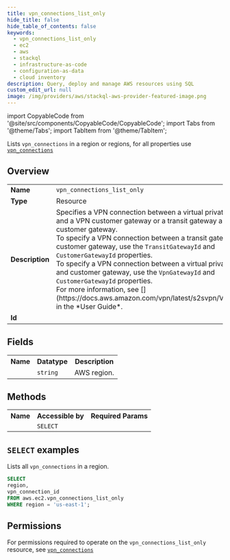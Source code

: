 ```yaml
---
title: vpn_connections_list_only
hide_title: false
hide_table_of_contents: false
keywords:
  - vpn_connections_list_only
  - ec2
  - aws
  - stackql
  - infrastructure-as-code
  - configuration-as-data
  - cloud inventory
description: Query, deploy and manage AWS resources using SQL
custom_edit_url: null
image: /img/providers/aws/stackql-aws-provider-featured-image.png
---
```


import CopyableCode from '@site/src/components/CopyableCode/CopyableCode';
import Tabs from '@theme/Tabs';
import TabItem from '@theme/TabItem';

Lists <code>vpn_connections</code> in a region or regions, for all properties use <a href="/providers/aws/serviceName/vpn_connections/"><code>vpn_connections</code></a>

## Overview
<table><tbody>
<tr><td><b>Name</b></td><td><code>vpn_connections_list_only</code></td></tr>
<tr><td><b>Type</b></td><td>Resource</td></tr>
<tr><td><b>Description</b></td><td>Specifies a VPN connection between a virtual private gateway and a VPN customer gateway or a transit gateway and a VPN customer gateway.<br />To specify a VPN connection between a transit gateway and customer gateway, use the <code>TransitGatewayId</code> and <code>CustomerGatewayId</code> properties.<br />To specify a VPN connection between a virtual private gateway and customer gateway, use the <code>VpnGatewayId</code> and <code>CustomerGatewayId</code> properties.<br />For more information, see &#91;&#93;(https://docs.aws.amazon.com/vpn/latest/s2svpn/VPC_VPN.html) in the *User Guide*.</td></tr>
<tr><td><b>Id</b></td><td><CopyableCode code="aws.ec2.vpn_connections_list_only" /></td></tr>
</tbody></table>

## Fields
<table><tbody><tr><th>Name</th><th>Datatype</th><th>Description</th></tr><tr><td><CopyableCode code="region" /></td><td><code>string</code></td><td>AWS region.</td></tr>
</tbody></table>

## Methods

<table><tbody>
  <tr>
    <th>Name</th>
    <th>Accessible by</th>
    <th>Required Params</th>
  </tr>
  <tr>
    <td><CopyableCode code="list_resources" /></td>
    <td><code>SELECT</code></td>
    <td><CopyableCode code="region" /></td>
  </tr>
</tbody></table>

## `SELECT` examples
Lists all <code>vpn_connections</code> in a region.
```sql
SELECT
region,
vpn_connection_id
FROM aws.ec2.vpn_connections_list_only
WHERE region = 'us-east-1';
```


## Permissions

For permissions required to operate on the <code>vpn_connections_list_only</code> resource, see <a href="/providers/aws/ec2/vpn_connections/#permissions"><code>vpn_connections</code></a>

